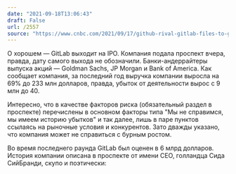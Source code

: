```yaml
---
date: "2021-09-18T13:06:43"
draft: False
url: /2557
source: "https://www.cnbc.com/2021/09/17/github-rival-gitlab-files-to-go-public-on-revenue-over-200-million.html"
---
```


О хорошем — GitLab выходит на IPO. Компания подала проспект вчера, правда, дату самого выхода не обозначили. Банки-андеррайтеры выпуска акций — Goldman Sachs, JP Morgan и Bank of America. Как сообщает компания, за последний год выручка компании выросла на 69% до 233 млн долларов, правда, убыток от деятельности вырос с 9 млн до 40.

Интересно, что в качестве факторов риска (обязательный раздел в проспекте) перечислены в основном факторы типа "Мы не справимся, мы имеем историю убытков" и так далее, лишь в паре пунктов ссылаясь на рыночные условия и конкурентов. Зато дважды указано, что компания может не справиться с бурным ростом.

Во время последнего раунда GitLab был оценен в 6 млрд долларов. История компании описана в проспекте от имени CEO, голландца Сида СийБранди, скупо и поэтически:
